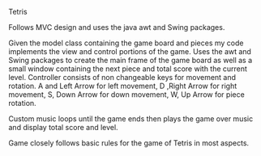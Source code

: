Tetris

Follows MVC design and uses the java awt and Swing packages.  

Given the model class containing the game board and pieces my code implements the view and control portions of the game.  Uses the awt and Swing packages to create the main frame of the game board as well as a small window containing the next piece and total score with the current level.  Controller consists of non changeable keys for movement and rotation.  A and  Left Arrow for left movement, D ,Right Arrow for right movement, S, Down Arrow for down movement, W, Up Arrow for piece rotation.  

Custom music loops until the game ends then plays the game over music and display total score and level.  

Game closely follows basic rules for the game of Tetris in most aspects.
